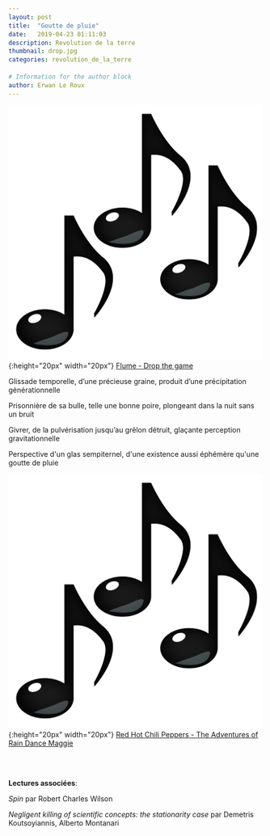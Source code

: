 ```yaml
---
layout: post
title:  "Goutte de pluie"
date:   2019-04-23 01:11:03
description: Revolution de la terre
thumbnail: drop.jpg
categories: revolution_de_la_terre

# Information for the author block
author: Erwan Le Roux
---
```





![](/assets/img/notes.png){:height="20px" width="20px"} [Flume - Drop the game][link1] 

Glissade temporelle, d’une précieuse graine, produit d’une précipitation générationnelle

Prisonnière de sa bulle, telle une bonne poire, plongeant dans la nuit sans un bruit

Givrer, de la pulvérisation jusqu’au grêlon détruit, glaçante perception gravitationnelle

Perspective d'un glas sempiternel, d'une existence aussi éphémère qu'une goutte de pluie


![](/assets/img/notes.png){:height="20px" width="20px"} [Red Hot Chili Peppers - The Adventures of Rain Dance Maggie][link2] 

[link1]: https://www.youtube.com/watch?v=6vopR3ys8Kw
[link2]: https://www.youtube.com/watch?v=RtBbinpK5XI

<br/>
<br/>

**Lectures associées**: 

_Spin_ par Robert Charles Wilson 

_Negligent killing of scientific concepts: the stationarity case_ par Demetris Koutsoyiannis, 
Alberto Montanari
